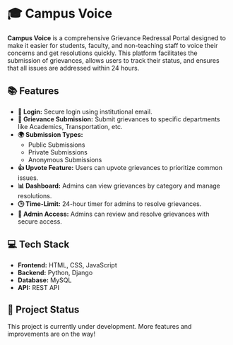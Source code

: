 # 🎓 Campus Voice

**Campus Voice** is a comprehensive Grievance Redressal Portal designed to make it easier for students, faculty, and non-teaching staff to voice their concerns and get resolutions quickly.
This platform facilitates the submission of grievances, allows users to track their status, and ensures that all issues are addressed within 24 hours.

## 📚 Features
- **🔑 Login:** Secure login using institutional email.
- **📄 Grievance Submission:** Submit grievances to specific departments like Academics, Transportation, etc.
- **🌍 Submission Types:**
  - Public Submissions
  - Private Submissions
  - Anonymous Submissions
- **👍 Upvote Feature:** Users can upvote grievances to prioritize common issues.
- **📊 Dashboard:** Admins can view grievances by category and manage resolutions.
- **🕒 Time-Limit:** 24-hour timer for admins to resolve grievances.
- **🔐 Admin Access:** Admins can review and resolve grievances with secure access.

## 💻 Tech Stack
- **Frontend:** HTML, CSS, JavaScript
- **Backend:** Python, Django
- **Database:** MySQL
- **API:** REST API

## 🚧 Project Status
This project is currently under development. More features and improvements are on the way!
